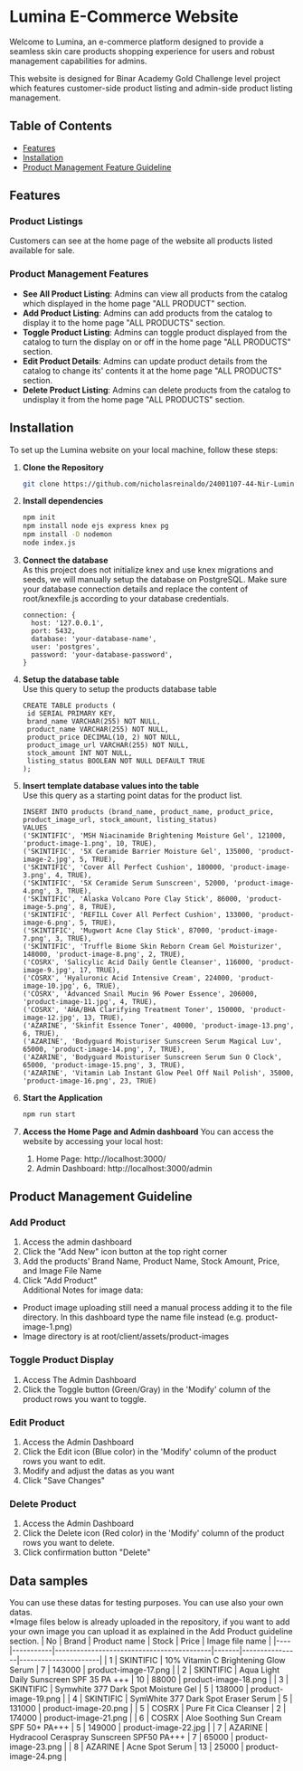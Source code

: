 # Lumina E-Commerce Website

Welcome to Lumina, an e-commerce platform designed to provide a seamless skin care products shopping experience for users and robust management capabilities for admins.

This website is designed for Binar Academy Gold Challenge level project which features customer-side product listing and admin-side product listing management.

## Table of Contents

- [Features](#features)
- [Installation](#installation)
- [Product Management Feature Guideline](#product-guideline)

## Features

### Product Listings
Customers can see at the home page of the website all products listed available for sale.

### Product Management Features
- **See All Product Listing**: Admins can view all products from the catalog which displayed in the home page "ALL PRODUCT" section.
- **Add Product Listing**: Admins can add products from the catalog to display it to the home page "ALL PRODUCTS" section.
- **Toggle Product Listing**: Admins can toggle product displayed from the catalog to turn the display on or off in the home page "ALL PRODUCTS" section.
- **Edit Product Details**: Admins can update product details from the catalog to change its' contents it at the home page "ALL PRODUCTS" section.
- **Delete Product Listing**: Admins can delete products from the catalog to undisplay it from the home page "ALL PRODUCTS" section.

## Installation

To set up the Lumina website on your local machine, follow these steps:

1. **Clone the Repository**

   ```bash
   git clone https://github.com/nicholasreinaldo/24001107-44-Nir-Lumina-ChallengeGold

   ```

2. **Install dependencies**
   ```bash
   npm init
   npm install node ejs express knex pg
   npm install -D nodemon
   node index.js
   ```
3. **Connect the database**
   <br/>As this project does not initialize knex and use knex migrations and seeds, we will manually setup the database on PostgreSQL.
   Make sure your database connection  details and replace the content of root/knexfile.js according to your database credentials.  
   ``` 
   connection: {
     host: '127.0.0.1',
     port: 5432,
     database: 'your-database-name',
     user: 'postgres',
     password: 'your-database-password',
   }
4. **Setup the database table**
   <br/>Use this query to setup the products database table
   ```
   CREATE TABLE products (
    id SERIAL PRIMARY KEY,
    brand_name VARCHAR(255) NOT NULL,
    product_name VARCHAR(255) NOT NULL,
    product_price DECIMAL(10, 2) NOT NULL,
    product_image_url VARCHAR(255) NOT NULL,
    stock_amount INT NOT NULL,
    listing_status BOOLEAN NOT NULL DEFAULT TRUE
   );

6. **Insert template database values into the table**
   <br/>Use this query as a starting point datas for the product list.
   ```
   INSERT INTO products (brand_name, product_name, product_price, product_image_url, stock_amount, listing_status)
   VALUES 
   ('SKINTIFIC', 'MSH Niacinamide Brightening Moisture Gel', 121000, 'product-image-1.png', 10, TRUE),
   ('SKINTIFIC', '5X Ceramide Barrier Moisture Gel', 135000, 'product-image-2.jpg', 5, TRUE),
   ('SKINTIFIC', 'Cover All Perfect Cushion', 180000, 'product-image-3.png', 4, TRUE),
   ('SKINTIFIC', '5X Ceramide Serum Sunscreen', 52000, 'product-image-4.png', 3, TRUE),
   ('SKINTIFIC', 'Alaska Volcano Pore Clay Stick', 86000, 'product-image-5.png', 8, TRUE),
   ('SKINTIFIC', 'REFILL Cover All Perfect Cushion', 133000, 'product-image-6.png', 5, TRUE),
   ('SKINTIFIC', 'Mugwort Acne Clay Stick', 87000, 'product-image-7.png', 3, TRUE),
   ('SKINTIFIC', 'Truffle Biome Skin Reborn Cream Gel Moisturizer', 148000, 'product-image-8.png', 2, TRUE),
   ('COSRX', 'Salicylic Acid Daily Gentle Cleanser', 116000, 'product-image-9.jpg', 17, TRUE),
   ('COSRX', 'Hyaluronic Acid Intensive Cream', 224000, 'product-image-10.jpg', 6, TRUE),
   ('COSRX', 'Advanced Snail Mucin 96 Power Essence', 206000, 'product-image-11.jpg', 4, TRUE),
   ('COSRX', 'AHA/BHA Clarifying Treatment Toner', 150000, 'product-image-12.jpg', 13, TRUE),
   ('AZARINE', 'Skinfit Essence Toner', 40000, 'product-image-13.png', 6, TRUE),
   ('AZARINE', 'Bodyguard Moisturiser Sunscreen Serum Magical Luv', 65000, 'product-image-14.png', 7, TRUE),
   ('AZARINE', 'Bodyguard Moisturiser Sunscreen Serum Sun O Clock', 65000, 'product-image-15.png', 3, TRUE),
   ('AZARINE', 'Vitamin Lab Instant Glow Peel Off Nail Polish', 35000, 'product-image-16.png', 23, TRUE)

7. **Start the Application**
   ```bash
   npm run start
   ```
   
8. **Access the Home Page and Admin dashboard**
   You can access the website by accessing your local host:
   1. Home Page: http://localhost:3000/
   2. Admin Dashboard: http://localhost:3000/admin

## Product Management Guideline
### Add Product
1. Access the admin dashboard
2. Click the "Add New" icon button at the top right corner
3. Add the products' Brand Name, Product Name, Stock Amount, Price, and Image File Name
4. Click "Add Product"
<br/> Additional Notes for image data:
* Product image uploading still need a manual process adding it to the file directory. In this dashboard type the name file instead (e.g. product-image-1.png)
* Image directory is at root/client/assets/product-images

### Toggle Product Display
1. Access The Admin Dashboard
2. Click the Toggle button (Green/Gray) in the 'Modify' column of the product rows you want to toggle.

### Edit Product
1. Access the Admin Dashboard
2. Click the Edit icon (Blue color) in the 'Modify' column of the product rows you want to edit.
3. Modify and adjust the datas as you want
4. Click "Save Changes"

### Delete Product
1. Access the Admin Dashboard
2. Click the Delete icon (Red color) in the 'Modify' column of the product rows you want to delete.
3. Click confirmation button "Delete"
   
## Data samples
You can use these datas for testing purposes. You can use also your own datas.
<br/>*Image files below is already uploaded in the repository, if you want to add your own image you can upload it as explained in the Add Product guideline section.
| No | Brand     | Product name                              | Stock | Price          | Image file name      |
|----|-----------|-------------------------------------------|-------|----------------|----------------------|
| 1  | SKINTIFIC | 10% Vitamin C Brightening Glow Serum      | 7     |         143000 | product-image-17.png |
| 2  | SKINTIFIC | Aqua Light Daily Sunscreen SPF 35 PA +++  | 10    |          88000 | product-image-18.png |
| 3  | SKINTIFIC | Symwhite 377 Dark Spot Moisture Gel       | 5     |         138000 | product-image-19.png |
| 4  | SKINTIFIC | SymWhite 377 Dark Spot Eraser Serum       | 5     |         131000 | product-image-20.png |
| 5  | COSRX     | Pure Fit Cica Cleanser                    | 2     |         174000 | product-image-21.png |
| 6  | COSRX     | Aloe Soothing Sun Cream SPF 50+ PA+++     | 5     |         149000 | product-image-22.jpg |
| 7  | AZARINE   | Hydracool Ceraspray Sunscreen SPF50 PA+++ | 7     |          65000 | product-image-23.png |
| 8  | AZARINE   | Acne Spot Serum                           | 13    |          25000 | product-image-24.png |
